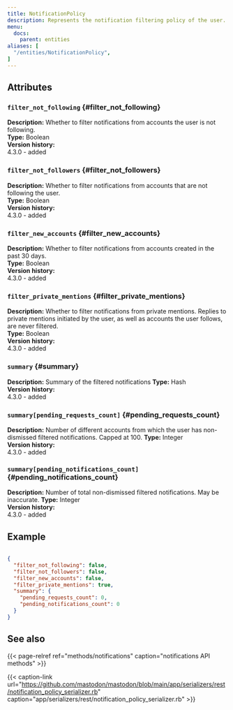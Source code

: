 ```yaml
---
title: NotificationPolicy
description: Represents the notification filtering policy of the user.
menu:
  docs:
    parent: entities
aliases: [
  "/entities/NotificationPolicy",
]
---
```


## Attributes

### `filter_not_following` {#filter_not_following}

**Description:** Whether to filter notifications from accounts the user is not following.\
**Type:** Boolean\
**Version history:**\
4.3.0 - added

### `filter_not_followers` {#filter_not_followers}

**Description:** Whether to filter notifications from accounts that are not following the user.\
**Type:** Boolean\
**Version history:**\
4.3.0 - added

### `filter_new_accounts` {#filter_new_accounts}

**Description:** Whether to filter notifications from accounts created in the past 30 days.\
**Type:** Boolean\
**Version history:**\
4.3.0 - added

### `filter_private_mentions` {#filter_private_mentions}

**Description:** Whether to filter notifications from private mentions. Replies to private mentions initiated by the user, as well as accounts the user follows, are never filtered.\
**Type:** Boolean\
**Version history:**\
4.3.0 - added

### `summary` {#summary}

**Description:** Summary of the filtered notifications
**Type:** Hash\
**Version history:**\
4.3.0 - added

### `summary[pending_requests_count]` {#pending_requests_count}

**Description:** Number of different accounts from which the user has non-dismissed filtered notifications. Capped at 100.
**Type:** Integer\
**Version history:**\
4.3.0 - added

### `summary[pending_notifications_count]` {#pending_notifications_count}

**Description:** Number of total non-dismissed filtered notifications. May be inaccurate.
**Type:** Integer\
**Version history:**\
4.3.0 - added

## Example

```json

{
  "filter_not_following": false,
  "filter_not_followers": false,
  "filter_new_accounts": false,
  "filter_private_mentions": true,
  "summary": {
    "pending_requests_count": 0,
    "pending_notifications_count": 0
  }
}

```

## See also

{{< page-relref ref="methods/notifications" caption="notifications API methods" >}}

{{< caption-link url="https://github.com/mastodon/mastodon/blob/main/app/serializers/rest/notification_policy_serializer.rb" caption="app/serializers/rest/notification_policy_serializer.rb" >}}



